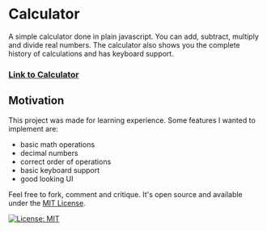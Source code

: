 # Calculator

A simple calculator done in plain javascript. You can add, subtract, multiply and divide real numbers. The calculator also shows you the complete history of calculations and has keyboard support.

### [Link to Calculator](https://lambertschulze.github.io/Calculator)

## Motivation

This project was made for learning experience.
Some features I wanted to implement are:
- basic math operations
- decimal numbers
- correct order of operations
- basic keyboard support
- good looking UI

Feel free to fork, comment and critique. It's open source and available under the [MIT License](LICENSE.md).

[![License: MIT](https://img.shields.io/badge/License-MIT-blue.svg)](https://opensource.org/licenses/MIT)